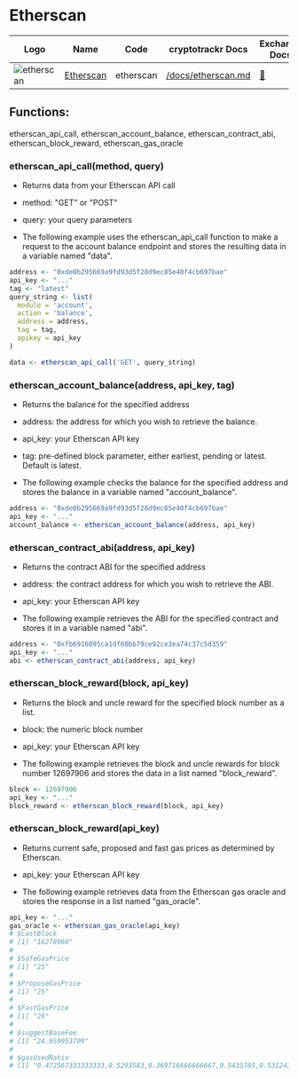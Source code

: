 # Etherscan

| Logo                                                                           | Name                               | Code      | cryptotrackr Docs                                                                              | Exchange Docs                    | Source Code                                                                            |
|------------|------------|------------|------------|------------|------------|
| ![etherscan](https://etherscan.io/assets/svg/logos/logo-etherscan.svg?v=0.0.2) | [Etherscan](https://etherscan.io/) | etherscan | [/docs/etherscan.md](https://github.com/TrevorFrench/cryptotrackr/blob/main/docs/etherscan.md) | [🏢](https://docs.etherscan.io/) | [/R/etherscan.R](https://github.com/TrevorFrench/cryptotrackr/blob/main/R/etherscan.R) |

## Functions:

etherscan_api_call, etherscan_account_balance, etherscan_contract_abi, etherscan_block_reward, etherscan_gas_oracle

### etherscan_api_call(method, query)

-   Returns data from your Etherscan API call

-   method: "GET" or "POST"

-   query: your query parameters

-   The following example uses the etherscan_api_call function to make a request to the account balance endpoint and stores the resulting data in a variable named "data".

``` r
address <- "0xde0b295669a9fd93d5f28d9ec85e40f4cb697bae"
api_key <- "..."
tag <- "latest"
query_string <- list(
  module = 'account',
  action = 'balance',
  address = address,
  tag = tag,
  apikey = api_key
)

data <- etherscan_api_call('GET', query_string)
```

### etherscan_account_balance(address, api_key, tag)

-   Returns the balance for the specified address

-   address: the address for which you wish to retrieve the balance.

-   api_key: your Etherscan API key

-   tag: pre-defined block parameter, either earliest, pending or latest. Default is latest.

-   The following example checks the balance for the specified address and stores the balance in a variable named "account_balance".

``` r
address <- "0xde0b295669a9fd93d5f28d9ec85e40f4cb697bae"
api_key <- "..."
account_balance <- etherscan_account_balance(address, api_key)
```

### etherscan_contract_abi(address, api_key)

-   Returns the contract ABI for the specified address

-   address: the contract address for which you wish to retrieve the ABI.

-   api_key: your Etherscan API key

-   The following example retrieves the ABI for the specified contract and stores it in a variable named "abi".

``` r
address <- "0xfb6916095ca1df60bb79ce92ce3ea74c37c5d359"
api_key <- "..."
abi <- etherscan_contract_abi(address, api_key)
```

### etherscan_block_reward(block, api_key)

-   Returns the block and uncle reward for the specified block number as a list.

-   block: the numeric block number

-   api_key: your Etherscan API key

-   The following example retrieves the block and uncle rewards for block number 12697906 and stores the data in a list named "block_reward".

``` r
block <- 12697906
api_key <- "..."
block_reward <- etherscan_block_reward(block, api_key)
```

### etherscan_block_reward(api_key)

-   Returns current safe, proposed and fast gas prices as determined by Etherscan.

-   api_key: your Etherscan API key

-   The following example retrieves data from the Etherscan gas oracle and stores the response in a list named "gas_oracle".

``` r
api_key <- "..."
gas_oracle <- etherscan_gas_oracle(api_key)
# $LastBlock
# [1] "16278960"
# 
# $SafeGasPrice
# [1] "25"
# 
# $ProposeGasPrice
# [1] "25"
# 
# $FastGasPrice
# [1] "26"
# 
# $suggestBaseFee
# [1] "24.959953709"
# 
# $gasUsedRatio
# [1] "0.472567333333333,0.5293583,0.369716666666667,0.5435785,0.5312433"
```
